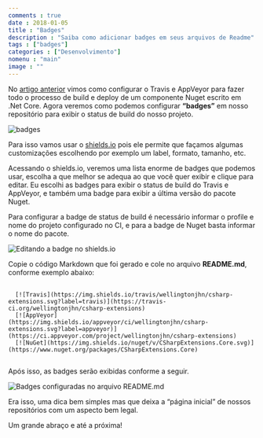 ```yaml
---
comments : true
date : 2018-01-05
title : "Badges"
description : "Saiba como adicionar badges em seus arquivos de Readme"
tags : ["badges"]
categories : ["Desenvolvimento"]
nomenu : "main"
image : ""
---
```


No [artigo anterior](https://wellingtonjhn.com/posts/ci-cd-com-travis-e-appveyor-usando-cake-e-.net-core/) vimos como configurar o Travis e AppVeyor para fazer todo o processo de build e deploy de um componente Nuget escrito em .Net Core. Agora veremos como podemos configurar **“badges”** em nosso repositório para exibir o status de build do nosso projeto.

![badges](https://cdn-images-1.medium.com/max/2000/1*f9o_MXmOsGNcpPVHWF6-hA.png)

Para isso vamos usar o [shields.io](http://shields.io/) pois ele permite que façamos algumas customizações escolhendo por exemplo um label, formato, tamanho, etc.

Acessando o shields.io, veremos uma lista enorme de badges que podemos usar, escolha a que melhor se adequa ao que você quer exibir e clique para editar. 
Eu escolhi as badges para exibir o status de build do Travis e AppVeyor, e também uma badge para exibir a última versão do pacote Nuget.

Para configurar a badge de status de build é necessário informar o profile e nome do projeto configurado no CI, e para a badge de Nuget basta informar o nome do pacote.

![Editando a badge no shields.io](https://cdn-images-1.medium.com/max/2340/1*83-dan1lqsK3H3P3rkSxMQ.png)

Copie o código Markdown que foi gerado e cole no arquivo **README.md**, conforme exemplo abaixo:

<pre>
  <code>
  [![Travis](https://img.shields.io/travis/wellingtonjhn/csharp-extensions.svg?label=travis)](https://travis-ci.org/wellingtonjhn/csharp-extensions)
  [![AppVeyor](https://img.shields.io/appveyor/ci/wellingtonjhn/csharp-extensions.svg?label=appveyor)](https://ci.appveyor.com/project/wellingtonjhn/csharp-extensions)
  [![NuGet](https://img.shields.io/nuget/v/CSharpExtensions.Core.svg)](https://www.nuget.org/packages/CSharpExtensions.Core)
  </code>
</pre>

Após isso, as badges serão exibidas conforme a seguir.

![Badges configuradas no arquivo README.md](https://cdn-images-1.medium.com/max/2000/1*rZcPpUfpvjF6EpssrTQJnw.png)

Era isso, uma dica bem simples mas que deixa a “página inicial” de nossos repositórios com um aspecto bem legal.

Um grande abraço e até a próxima!
